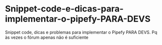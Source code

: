 # Snippet-code-e-dicas-para-implementar-o-pipefy-PARA-DEVS
Snippet code, dicas e problemas para implementar o Pipefy PARA DEVS. Pq às vezes o fórum apenas não é suficiente
